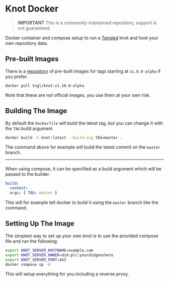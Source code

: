 # Knot Docker

> **IMPORTANT**
> This is a community maintained repository, support is not guaranteed.

Docker container and compose setup to run a [Tangled](https://tangled.sh) knot
and host your own repository data.

## Pre-built Images

There is a [repository](https://hub.docker.com/r/tngl/knot) of pre-built images
for tags starting at `v1.8.0-alpha` if you prefer.

```
docker pull tngl/knot:v1.10.0-alpha
```

Note that these are *not* official images, you use them at your own risk.

## Building The Image

By default the `Dockerfile` will build the latest tag, but you can change it
with the `TAG` build argument.

```sh
docker build -t knot:latest --build-arg TAG=master .
```

The command above for example will build the latest commit on the `master`
branch.

<hr style="margin-bottom: 20px; margin-top: 10px" />

When using compose, it can be specified as a build argument which will be
passed to the builder.

```yaml
build:
  context: .
  args: { TAG: master }
```

This will for example tell docker to build it using the `master` branch like
the command.

## Setting Up The Image

The simplest way to set up your own knot is to use the provided compose file
and run the following:

```sh
export KNOT_SERVER_HOSTNAME=example.com
export KNOT_SERVER_OWNER=did:plc:yourdidgoeshere
export KNOT_SERVER_PORT=443
docker compose up -d
```

This will setup everything for you including a reverse proxy.
